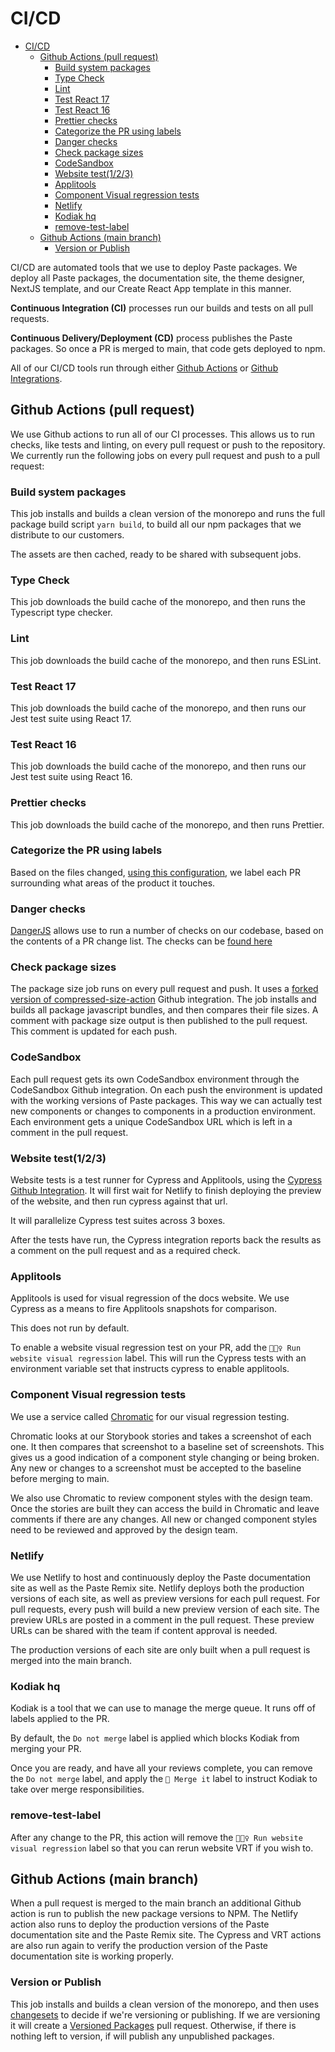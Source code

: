 # CI/CD

- [CI/CD](#cicd)
  - [Github Actions (pull request)](#github-actions-pull-request)
    - [Build system packages](#build-system-packages)
    - [Type Check](#type-check)
    - [Lint](#lint)
    - [Test React 17](#test-react-17)
    - [Test React 16](#test-react-16)
    - [Prettier checks](#prettier-checks)
    - [Categorize the PR using labels](#categorize-the-pr-using-labels)
    - [Danger checks](#danger-checks)
    - [Check package sizes](#check-package-sizes)
    - [CodeSandbox](#codesandbox)
    - [Website test(1/2/3)](#website-test123)
    - [Applitools](#applitools)
    - [Component Visual regression tests](#component-visual-regression-tests)
    - [Netlify](#netlify)
    - [Kodiak hq](#kodiak-hq)
    - [remove-test-label](#remove-test-label)
  - [Github Actions (main branch)](#github-actions-main-branch)
    - [Version or Publish](#version-or-publish)

CI/CD are automated tools that we use to deploy Paste packages. We deploy all Paste packages, the documentation site, the theme designer, NextJS template, and our Create React App template in this manner.

**Continuous Integration (CI)** processes run our builds and tests on all pull requests.

**Continuous Delivery/Deployment (CD)** process publishes the Paste packages. So once a PR is merged to main, that code gets deployed to npm.

All of our CI/CD tools run through either [Github Actions](https://docs.github.com/en/actions) or [Github Integrations](https://docs.github.com/en/get-started/customizing-your-github-workflow/exploring-integrations/about-integrations).

## Github Actions (pull request)

We use Github actions to run all of our CI processes. This allows us to run checks, like tests and linting, on every pull request or push to the repository. We currently run the following jobs on every pull request and push to a pull request:

### Build system packages

This job installs and builds a clean version of the monorepo and runs the full package build script `yarn build`, to build all our npm packages that we distribute to our customers.

The assets are then cached, ready to be shared with subsequent jobs.

### Type Check

This job downloads the build cache of the monorepo, and then runs the Typescript type checker.

### Lint

This job downloads the build cache of the monorepo, and then runs ESLint.

### Test React 17

This job downloads the build cache of the monorepo, and then runs our Jest test suite using React 17.

### Test React 16

This job downloads the build cache of the monorepo, and then runs our Jest test suite using React 16.

### Prettier checks

This job downloads the build cache of the monorepo, and then runs Prettier.

### Categorize the PR using labels

Based on the files changed, [using this configuration](https://github.com/twilio-labs/paste/blob/main/.github/labeler.yml), we label each PR surrounding what areas of the product it touches.

### Danger checks

[DangerJS](https://danger.systems/js/) allows use to run a number of checks on our codebase, based on the contents of a PR change list. The checks can be [found here](https://github.com/twilio-labs/paste/tree/main/.danger)

### Check package sizes

The package size job runs on every pull request and push. It uses a [forked version of compressed-size-action](https://github.com/zahnster/compressed-size-action) Github integration. The job installs and builds all package javascript bundles, and then compares their file sizes. A comment with package size output is then published to the pull request. This comment is updated for each push.

### CodeSandbox

Each pull request gets its own CodeSandbox environment through the CodeSandbox Github integration. On each push the environment is updated with the working versions of Paste packages. This way we can actually test new components or changes to components in a production environment. Each environment gets a unique CodeSandbox URL which is left in a comment in the pull request.

### Website test(1/2/3)

Website tests is a test runner for Cypress and Applitools, using the [Cypress Github Integration](https://docs.cypress.io/guides/dashboard/github-integration.html#Install-the-Cypress-GitHub-app). It will first wait for Netlify to finish deploying the preview of the website, and then run cypress against that url.

It will parallelize Cypress test suites across 3 boxes.

After the tests have run, the Cypress integration reports back the results as a comment on the pull request and as a required check.

### Applitools

Applitools is used for visual regression of the docs website. We use Cypress as a means to fire Applitools snapshots for comparison.

This does not run by default.

To enable a website visual regression test on your PR, add the `🕵🏻‍♀️ Run website visual regression` label. This will run the Cypress tests with an environment variable set that instructs cypress to enable applitools.

### Component Visual regression tests

We use a service called [Chromatic](http://chromatic.com/) for our visual regression testing.

Chromatic looks at our Storybook stories and takes a screenshot of each one. It then compares that screenshot to a baseline set of screenshots. This gives us a good indication of a component style changing or being broken. Any new or changes to a screenshot must be accepted to the baseline before merging to main.

We also use Chromatic to review component styles with the design team. Once the stories are built they can access the build in Chromatic and leave comments if there are any changes. All new or changed component styles need to be reviewed and approved by the design team.

### Netlify

We use Netlify to host and continuously deploy the Paste documentation site as well as the Paste Remix site. Netlify deploys both the production versions of each site, as well as preview versions for each pull request. For pull requests, every push will build a new preview version of each site. The preview URLs are posted in a comment in the pull request. These preview URLs can be shared with the team if content approval is needed.

The production versions of each site are only built when a pull request is merged into the main branch.

### Kodiak hq

Kodiak is a tool that we can use to manage the merge queue. It runs off of labels applied to the PR.

By default, the `Do not merge` label is applied which blocks Kodiak from merging your PR.

Once you are ready, and have all your reviews complete, you can remove the `Do not merge` label, and apply the `🚀 Merge it` label to instruct Kodiak to take over merge responsibilities.

### remove-test-label

After any change to the PR, this action will remove the `🕵🏻‍♀️ Run website visual regression` label so that you can rerun website VRT if you wish to.

## Github Actions (main branch)

When a pull request is merged to the main branch an additional Github action is run to publish the new package versions to NPM. The Netlify action also runs to deploy the production versions of the Paste documentation site and the Paste Remix site. The Cypress and VRT actions are also run again to verify the production version of the Paste documentation site is working properly.

### Version or Publish

This job installs and builds a clean version of the monorepo, and then uses [changesets](https://github.com/atlassian/changesets) to decide if we're versioning or publishing. If we are versioning it will create a [Versioned Packages](https://github.com/twilio-labs/paste/pull/1183) pull request. Otherwise, if there is nothing left to version, if will publish any unpublished packages.
